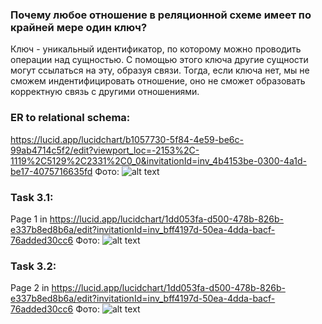 ### Почему любое отношение в реляционной схеме имеет по крайней мере один ключ?
Ключ - уникальный идентификатор, по которому можно проводить операции над сущностью.
С помощью этого ключа другие сущности могут ссылаться на эту, образуя связи.
Тогда, если ключа нет, мы не сможем индентифицировать отношение, оно не сможет образовать корректную связь с другими отношениями.
### ER to relational schema:
https://lucid.app/lucidchart/b1057730-5f84-4e59-be6c-99ab4714c5f2/edit?viewport_loc=-2153%2C-1119%2C5129%2C2331%2C0_0&invitationId=inv_4b4153be-0300-4a1d-be17-4075716635fd
Фото: ![alt text](https://lucid.app/publicSegments/view/cbc417eb-eef2-43c3-85aa-c08469020092/image.png)
### Task 3.1:
Page 1 in https://lucid.app/lucidchart/1dd053fa-d500-478b-826b-e337b8ed8b6a/edit?invitationId=inv_bff4197d-50ea-4dda-bacf-76added30cc6
Фото: ![alt text](https://lucid.app/publicSegments/view/39451e15-d30f-4c2c-9549-3c7092b5b222/image.png)
### Task 3.2:
Page 2 in https://lucid.app/lucidchart/1dd053fa-d500-478b-826b-e337b8ed8b6a/edit?invitationId=inv_bff4197d-50ea-4dda-bacf-76added30cc6
Фото: ![alt text](https://lucid.app/publicSegments/view/5a9ee9f9-0acc-48a1-86a0-c39ae4e852e7/image.png)